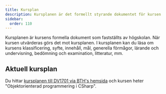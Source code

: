 ```yaml
---
title: Kursplan
description: Kursplanen är det formellt styrande dokumentet för kursen.
sidebar:
  order: 110
---
```


Kursplanen är kursens formella dokument som fastställts av högskolan. När kursen utvärderas görs det mot kursplanen. I kursplanen kan du läsa om kursens klassificering, syfte, innehåll, mål, generella förmågor, lärande och undervisning, bedömning och examination, litteratur, mm.

## Aktuell kursplan

Du hittar [kursplanen till DV1701 via BTH's hemsida](https://plan.bth.se/courses/DV1701) och kursen heter "Objektorienterad programmering i CSharp".

